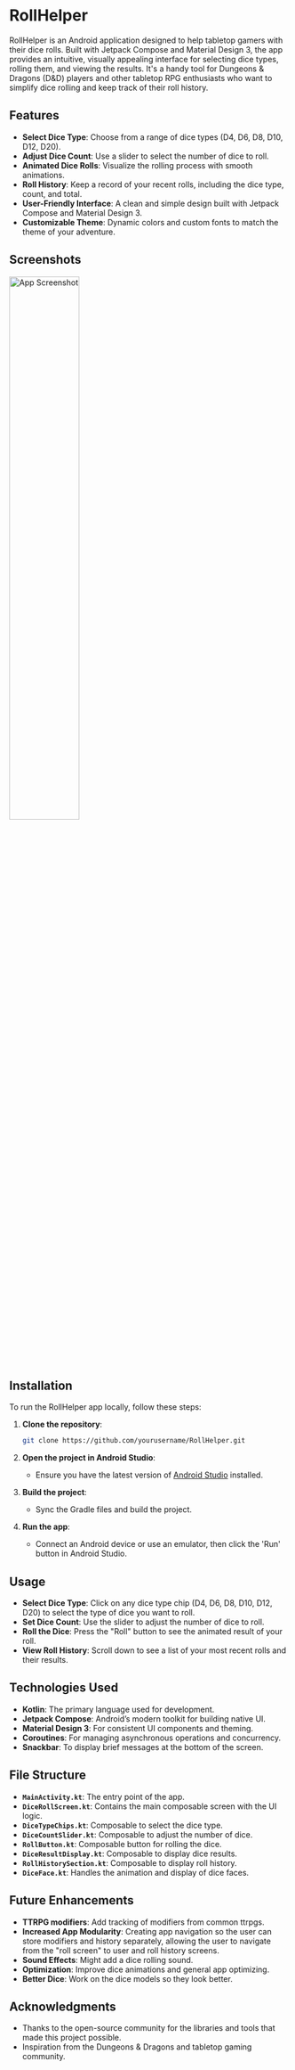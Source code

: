 # RollHelper

RollHelper is an Android application designed to help tabletop gamers with their dice rolls. Built with Jetpack Compose and Material Design 3, the app provides an intuitive, visually appealing interface for selecting dice types, rolling them, and viewing the results. It's a handy tool for Dungeons & Dragons (D&D) players and other tabletop RPG enthusiasts who want to simplify dice rolling and keep track of their roll history.

## Features

- **Select Dice Type**: Choose from a range of dice types (D4, D6, D8, D10, D12, D20).
- **Adjust Dice Count**: Use a slider to select the number of dice to roll.
- **Animated Dice Rolls**: Visualize the rolling process with smooth animations.
- **Roll History**: Keep a record of your recent rolls, including the dice type, count, and total.
- **User-Friendly Interface**: A clean and simple design built with Jetpack Compose and Material Design 3.
- **Customizable Theme**: Dynamic colors and custom fonts to match the theme of your adventure.

## Screenshots

<img src="https://github.com/user-attachments/assets/033f9853-2838-4024-8c3e-998b69d6b21a" alt="App Screenshot" width="50%">


## Installation

To run the RollHelper app locally, follow these steps:

1. **Clone the repository**:
    ```bash
    git clone https://github.com/yourusername/RollHelper.git
    ```

2. **Open the project in Android Studio**:
    - Ensure you have the latest version of [Android Studio](https://developer.android.com/studio) installed.

3. **Build the project**:
    - Sync the Gradle files and build the project.

4. **Run the app**:
    - Connect an Android device or use an emulator, then click the 'Run' button in Android Studio.

## Usage

- **Select Dice Type**: Click on any dice type chip (D4, D6, D8, D10, D12, D20) to select the type of dice you want to roll.
- **Set Dice Count**: Use the slider to adjust the number of dice to roll.
- **Roll the Dice**: Press the "Roll" button to see the animated result of your roll.
- **View Roll History**: Scroll down to see a list of your most recent rolls and their results.

## Technologies Used

- **Kotlin**: The primary language used for development.
- **Jetpack Compose**: Android’s modern toolkit for building native UI.
- **Material Design 3**: For consistent UI components and theming.
- **Coroutines**: For managing asynchronous operations and concurrency.
- **Snackbar**: To display brief messages at the bottom of the screen.

## File Structure

- **`MainActivity.kt`**: The entry point of the app.
- **`DiceRollScreen.kt`**: Contains the main composable screen with the UI logic.
- **`DiceTypeChips.kt`**: Composable to select the dice type.
- **`DiceCountSlider.kt`**: Composable to adjust the number of dice.
- **`RollButton.kt`**: Composable button for rolling the dice.
- **`DiceResultDisplay.kt`**: Composable to display dice results.
- **`RollHistorySection.kt`**: Composable to display roll history.
- **`DiceFace.kt`**: Handles the animation and display of dice faces.

## Future Enhancements

- **TTRPG modifiers**: Add tracking of modifiers from common ttrpgs.
- **Increased App Modularity**: Creating app navigation so the user can store modifiers and history separately, allowing the user to navigate from the "roll screen" to user and roll history screens.
- **Sound Effects**: Might add a dice rolling sound.
- **Optimization**: Improve dice animations and general app optimizing.
- **Better Dice**: Work on the dice models so they look better.


## Acknowledgments

- Thanks to the open-source community for the libraries and tools that made this project possible.
- Inspiration from the Dungeons & Dragons and tabletop gaming community.

